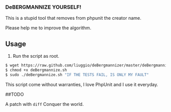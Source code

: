 ### DeBERGMANNIZE YOURSELF!

This is a stupid tool that removes from phpunit the creator name.

Please help me to improve the algorithm.


## Usage

1. Run the script as root.

```bash
$ wget https://raw.github.com/liuggio/deBergmannizer/master/deBergmannize.sh
$ chmod +x deBergmannize.sh
$ sudo ./deBergmannize.sh "IF THE TESTS FAIL, IS ONLY MY FAULT"
```


This script come without warranties, 
I love PhpUnit and I use it everyday.



##TODO

A patch with `diff`
Conquer the world.